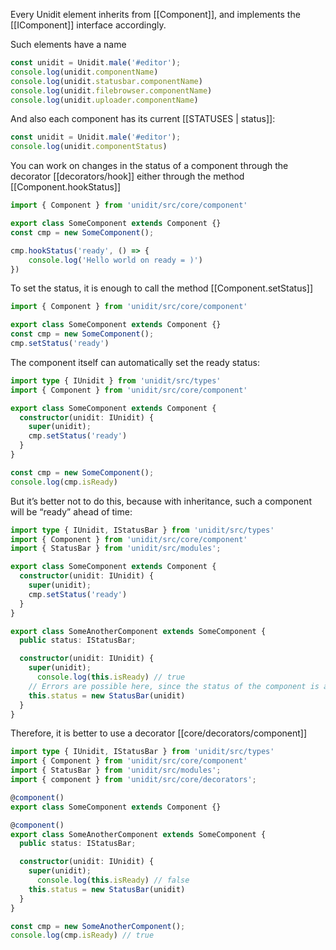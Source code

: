 Every Unidit element inherits from [[Component]], and implements the [[IComponent]] interface accordingly.

Such elements have a name

```js
const unidit = Unidit.male('#editor');
console.log(unidit.componentName)
console.log(unidit.statusbar.componentName)
console.log(unidit.filebrowser.componentName)
console.log(unidit.uploader.componentName)
```

And also each component has its current [[STATUSES | status]]:

```js
const unidit = Unidit.male('#editor');
console.log(unidit.componentStatus)
```

You can work on changes in the status of a component through the decorator [[decorators/hook]]
either through the method [[Component.hookStatus]]

```ts
import { Component } from 'unidit/src/core/component'

export class SomeComponent extends Component {}
const cmp = new SomeComponent();

cmp.hookStatus('ready', () => {
	console.log('Hello world on ready = )')
})
```

To set the status, it is enough to call the method [[Component.setStatus]]

```ts
import { Component } from 'unidit/src/core/component'

export class SomeComponent extends Component {}
const cmp = new SomeComponent();
cmp.setStatus('ready')
```

The component itself can automatically set the ready status:

```ts
import type { IUnidit } from 'unidit/src/types'
import { Component } from 'unidit/src/core/component'

export class SomeComponent extends Component {
  constructor(unidit: IUnidit) {
    super(unidit);
    cmp.setStatus('ready')
  }
}

const cmp = new SomeComponent();
console.log(cmp.isReady)
```
But it’s better not to do this, because with inheritance, such a component will be “ready” ahead of time:

```ts
import type { IUnidit, IStatusBar } from 'unidit/src/types'
import { Component } from 'unidit/src/core/component'
import { StatusBar } from 'unidit/src/modules';

export class SomeComponent extends Component {
  constructor(unidit: IUnidit) {
    super(unidit);
    cmp.setStatus('ready')
  }
}

export class SomeAnotherComponent extends SomeComponent {
  public status: IStatusBar;

  constructor(unidit: IUnidit) {
    super(unidit);
	  console.log(this.isReady) // true
    // Errors are possible here, since the status of the component is already 'ready' but you have not yet initialized its fields
    this.status = new StatusBar(unidit)
  }
}
```

Therefore, it is better to use a decorator [[core/decorators/component]]

```ts
import type { IUnidit, IStatusBar } from 'unidit/src/types'
import { Component } from 'unidit/src/core/component'
import { StatusBar } from 'unidit/src/modules';
import { component } from 'unidit/src/core/decorators';

@component()
export class SomeComponent extends Component {}

@component()
export class SomeAnotherComponent extends SomeComponent {
  public status: IStatusBar;

  constructor(unidit: IUnidit) {
    super(unidit);
	  console.log(this.isReady) // false
    this.status = new StatusBar(unidit)
  }
}

const cmp = new SomeAnotherComponent();
console.log(cmp.isReady) // true
```
